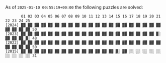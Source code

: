 <!--; export this_file=$(readlink -f $0); export script_lines=54; sed -n 2,${script_lines}p $this_file | sh; exit
this_dir=$(dirname $this_file)
tmp_file=$(mktemp $this_file.XXXXX)
head -n $((script_lines + 1)) $this_file > $tmp_file
printf "As of \`$(date --rfc-3339=seconds --utc)\` the following puzzles are solved:\n\`\`\`\n" >> $tmp_file
find $this_dir -type f -name puzzle.out | gawk '
BEGIN {
  FS = "/"
  PROCINFO["sorted_in"] = "@ind_str_desc"
  solved_char = "▓"
  unsolved_char = "░"
}
{
  year = int($(NF - 3))
  if (match($(NF - 1), "([0-2][0-9]).+([12])|(25)", m) != 0) {
    if (m[3] == "25") {
      day = 25
      part = 1
    } else {
      day = int(m[1])
      part = int(m[2])
    }
    part_solved[year, day, part] = 1
    year_solved[year] += 1
  } else {
    print "Unexpected filename " $0 > "/dev/stderr"
  }
}
END {
  printf("%6s", "")
  for (i = 1; i <= 25; ++i) printf(" %02d", i)
  printf("\n")
  for (year in year_solved) {
    printf("[%04d] ", year)
    for (day = 1; day <= 25; ++day) {
      for (part = 1; part <= 2; ++part) {
        if (day == 25 && part == 2 && year_solved[year] == 49) {
          part_solved[year, 25, 2] = 1
          year_solved[year] += 1
        }
        if (part_solved[year, day, part]) {
          printf(solved_char)
        } else {
          printf(unsolved_char)
        }
      }
      printf(" ")
    }
    printf("%02d\n", year_solved[year])
  }
}
' >> $tmp_file
tail -n 1 $this_file >> $tmp_file
mv $tmp_file $this_file
-->
As of `2025-01-10 00:55:19+00:00` the following puzzles are solved:
```
       01 02 03 04 05 06 07 08 09 10 11 12 13 14 15 16 17 18 19 20 21 22 23 24 25
[2024] ▓▓ ▓▓ ▓▓ ▓▓ ▓▓ ▓▓ ▓▓ ▓▓ ▓▓ ▓▓ ▓▓ ▓▓ ▓▓ ▓▓ ▓▓ ▓▓ ▓▓ ▓▓ ▓▓ ▓▓ ▓▓ ▓▓ ▓▓ ▓▓ ▓▓ 50
[2023] ▓▓ ▓▓ ▓▓ ▓▓ ▓▓ ▓▓ ▓▓ ▓▓ ▓▓ ▓▓ ▓▓ ▓▓ ▓▓ ▓▓ ▓▓ ▓▓ ▓▓ ▓▓ ▓▓ ▓▓ ▓░ ▓▓ ▓▓ ▓▓ ▓░ 48
[2022] ▓▓ ▓▓ ▓▓ ▓▓ ▓▓ ▓▓ ▓▓ ▓▓ ▓▓ ▓▓ ▓▓ ▓▓ ▓▓ ▓▓ ▓▓ ▓▓ ▓▓ ▓▓ ▓▓ ▓▓ ▓▓ ▓▓ ▓▓ ▓▓ ▓▓ 50
[2015] ▓▓ ▓▓ ▓▓ ▓▓ ▓▓ ▓▓ ▓▓ ▓▓ ▓▓ ▓▓ ▓▓ ▓▓ ▓▓ ▓▓ ▓░ ▓▓ ░░ ░░ ░░ ░░ ░░ ░░ ░░ ░░ ░░ 31
```
